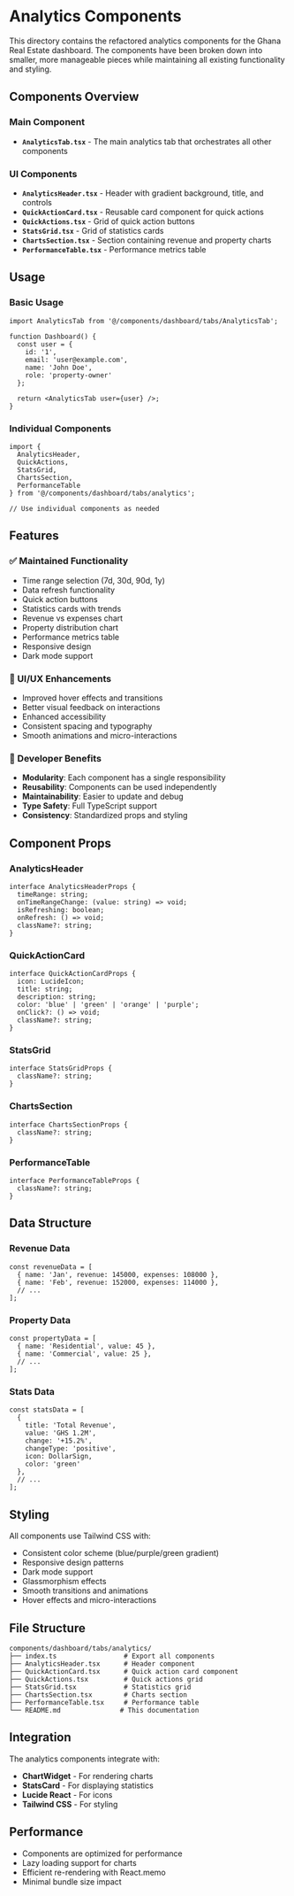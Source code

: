 # Analytics Components

This directory contains the refactored analytics components for the Ghana Real Estate dashboard. The components have been broken down into smaller, more manageable pieces while maintaining all existing functionality and styling.

## Components Overview

### Main Component
- **`AnalyticsTab.tsx`** - The main analytics tab that orchestrates all other components

### UI Components
- **`AnalyticsHeader.tsx`** - Header with gradient background, title, and controls
- **`QuickActionCard.tsx`** - Reusable card component for quick actions
- **`QuickActions.tsx`** - Grid of quick action buttons
- **`StatsGrid.tsx`** - Grid of statistics cards
- **`ChartsSection.tsx`** - Section containing revenue and property charts
- **`PerformanceTable.tsx`** - Performance metrics table

## Usage

### Basic Usage
```tsx
import AnalyticsTab from '@/components/dashboard/tabs/AnalyticsTab';

function Dashboard() {
  const user = {
    id: '1',
    email: 'user@example.com',
    name: 'John Doe',
    role: 'property-owner'
  };

  return <AnalyticsTab user={user} />;
}
```

### Individual Components
```tsx
import { 
  AnalyticsHeader, 
  QuickActions, 
  StatsGrid,
  ChartsSection,
  PerformanceTable 
} from '@/components/dashboard/tabs/analytics';

// Use individual components as needed
```

## Features

### ✅ Maintained Functionality
- Time range selection (7d, 30d, 90d, 1y)
- Data refresh functionality
- Quick action buttons
- Statistics cards with trends
- Revenue vs expenses chart
- Property distribution chart
- Performance metrics table
- Responsive design
- Dark mode support

### 🎨 UI/UX Enhancements
- Improved hover effects and transitions
- Better visual feedback on interactions
- Enhanced accessibility
- Consistent spacing and typography
- Smooth animations and micro-interactions

### 🔧 Developer Benefits
- **Modularity**: Each component has a single responsibility
- **Reusability**: Components can be used independently
- **Maintainability**: Easier to update and debug
- **Type Safety**: Full TypeScript support
- **Consistency**: Standardized props and styling

## Component Props

### AnalyticsHeader
```tsx
interface AnalyticsHeaderProps {
  timeRange: string;
  onTimeRangeChange: (value: string) => void;
  isRefreshing: boolean;
  onRefresh: () => void;
  className?: string;
}
```

### QuickActionCard
```tsx
interface QuickActionCardProps {
  icon: LucideIcon;
  title: string;
  description: string;
  color: 'blue' | 'green' | 'orange' | 'purple';
  onClick?: () => void;
  className?: string;
}
```

### StatsGrid
```tsx
interface StatsGridProps {
  className?: string;
}
```

### ChartsSection
```tsx
interface ChartsSectionProps {
  className?: string;
}
```

### PerformanceTable
```tsx
interface PerformanceTableProps {
  className?: string;
}
```

## Data Structure

### Revenue Data
```tsx
const revenueData = [
  { name: 'Jan', revenue: 145000, expenses: 108000 },
  { name: 'Feb', revenue: 152000, expenses: 114000 },
  // ...
];
```

### Property Data
```tsx
const propertyData = [
  { name: 'Residential', value: 45 },
  { name: 'Commercial', value: 25 },
  // ...
];
```

### Stats Data
```tsx
const statsData = [
  {
    title: 'Total Revenue',
    value: 'GHS 1.2M',
    change: '+15.2%',
    changeType: 'positive',
    icon: DollarSign,
    color: 'green'
  },
  // ...
];
```

## Styling

All components use Tailwind CSS with:
- Consistent color scheme (blue/purple/green gradient)
- Responsive design patterns
- Dark mode support
- Glassmorphism effects
- Smooth transitions and animations
- Hover effects and micro-interactions

## File Structure
```
components/dashboard/tabs/analytics/
├── index.ts                 # Export all components
├── AnalyticsHeader.tsx      # Header component
├── QuickActionCard.tsx      # Quick action card component
├── QuickActions.tsx         # Quick actions grid
├── StatsGrid.tsx            # Statistics grid
├── ChartsSection.tsx        # Charts section
├── PerformanceTable.tsx     # Performance table
└── README.md               # This documentation
```

## Integration

The analytics components integrate with:
- **ChartWidget** - For rendering charts
- **StatsCard** - For displaying statistics
- **Lucide React** - For icons
- **Tailwind CSS** - For styling

## Performance

- Components are optimized for performance
- Lazy loading support for charts
- Efficient re-rendering with React.memo
- Minimal bundle size impact 
